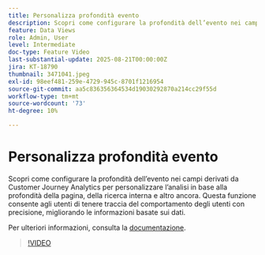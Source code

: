 ```yaml
---
title: Personalizza profondità evento
description: Scopri come configurare la profondità dell’evento nei campi derivati da Customer Journey Analytics per personalizzare l’analisi in base alla profondità della pagina, della ricerca interna e altro ancora.
feature: Data Views
role: Admin, User
level: Intermediate
doc-type: Feature Video
last-substantial-update: 2025-08-21T00:00:00Z
jira: KT-18790
thumbnail: 3471041.jpeg
exl-id: 98eef481-259e-4729-945c-8701f1216954
source-git-commit: aa5c836356364534d19030292870a214cc29f55d
workflow-type: tm+mt
source-wordcount: '73'
ht-degree: 10%

---
```


# Personalizza profondità evento

Scopri come configurare la profondità dell’evento nei campi derivati da Customer Journey Analytics per personalizzare l’analisi in base alla profondità della pagina, della ricerca interna e altro ancora. Questa funzione consente agli utenti di tenere traccia del comportamento degli utenti con precisione, migliorando le informazioni basate sui dati.

Per ulteriori informazioni, consulta la [documentazione](https://experienceleague.adobe.com/it/docs/analytics-platform/using/cja-dataviews/derived-fields).

>[!VIDEO](https://video.tv.adobe.com/v/3471051/?learn=on&captions=ita)
